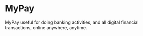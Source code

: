 # MyPay
MyPay useful for doing banking activities, and all digital financial transactions, online anywhere, anytime.
